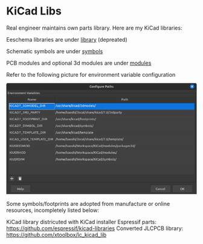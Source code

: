 # KiCad Libs

Real engineer maintains own parts library. Here are my KiCad libraries:

Eeschema libraries are under [library](library) (depreated)

Schematic symbols are under [symbols](symbols)

PCB modules and optional 3d modules are under [modules](modules)

Refer to the following picture for environment variable configuration

![Config Paths](https://github.com/baoshi/KiCad/raw/master/doc/images/KiCad-Library-Environment-Variables.png "Config Paths")

Some symbols/footprints are adopted from manufacture or online resources, incompletely listed below:

KiCad library districuted with KiCad installer
Espressif parts: https://github.com/espressif/kicad-libraries 
Converted JLCPCB library: https://github.com/xtoolbox/lc_kicad_lib

